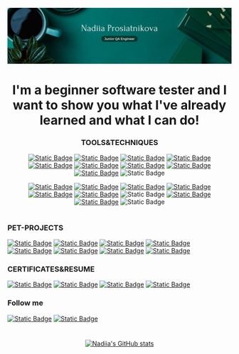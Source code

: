 ![Header](https://github.com/nadiiadi/nadiiadi/blob/main/assets/background.jpg)

<div align="center">

# I'm a beginner software tester and I want to show you what I've already learned and what I can do!

### TOOLS&TECHNIQUES
[![Static Badge](https://img.shields.io/badge/TestRail-013220?logo=TestRail)](https://github.com/nadiiadi/nadiiadi/tree/main/Tools_and_Techniques/TestRail)
[![Static Badge](https://img.shields.io/badge/Jira-013220?logo=Jira)](https://github.com/nadiiadi/nadiiadi/tree/main/Tools_and_Techniques/Jira)
[![Static Badge](https://img.shields.io/badge/Git-013220?logo=Git)](https://github.com/nadiiadi/GitTool/tree/8da6c042decb160efbc77bb6dc192fbf6448211e)
[![Static Badge](https://img.shields.io/badge/Postman(API)-013220?logo=Postman)](https://github.com/nadiiadi/nadiiadi/tree/main/Tools_and_Techniques/Postman(API))
[![Static Badge](https://img.shields.io/badge/DBeaver(SQL)-013220?logo=DBeaver)](https://github.com/nadiiadi/nadiiadi/blob/main/Tools_and_Techniques/DBeaver(SQL)/DBeaver(SQL).pdf)
[![Static Badge](https://img.shields.io/badge/XML-013220?logo=XML)](https://github.com/nadiiadi/nadiiadi/tree/main/Tools_and_Techniques/XML)
[![Static Badge](https://img.shields.io/badge/JSON-013220?logo=JSON)](https://github.com/nadiiadi/nadiiadi/tree/main/Tools_and_Techniques/JSON)
[![Static Badge](https://img.shields.io/badge/HTML&CSS-013220?logo=CSS)](https://github.com/nadiiadi/nadiiadi/tree/main/Tools_and_Techniques/HTML_CSS)
[![Static Badge](https://img.shields.io/badge/JS-013220?logo=JavaScript)](https://github.com/nadiiadi/nadiiadi/blob/main/Tools_and_Techniques/JS/JS.Autochecks.pdf)
![Static Badge](https://img.shields.io/badge/Trello-ACB78E?logo=Trello)

[![Static Badge](https://img.shields.io/badge/Traceability_Matrix-013220)](https://github.com/nadiiadi/nadiiadi/blob/main/Tools_and_Techniques/TraceabilityMatrix/TraceabilityMatrix.pdf)
[![Static Badge](https://img.shields.io/badge/Check--list-013220)](https://github.com/nadiiadi/nadiiadi/tree/main/Tools_and_Techniques/Check-list)
[![Static Badge](https://img.shields.io/badge/Test_Cases-013220)](https://github.com/nadiiadi/nadiiadi/tree/main/Tools_and_Techniques/TestCases)
[![Static Badge](https://img.shields.io/badge/Bug_Reports-013220)](https://github.com/nadiiadi/nadiiadi/tree/main/Tools_and_Techniques/BugReports)
[![Static Badge](https://img.shields.io/badge/Test_Report-013220)](https://github.com/nadiiadi/nadiiadi/blob/main/Tools_and_Techniques/TestReport/TaskPro.TestReport.pdf)
[![Static Badge](https://img.shields.io/badge/Test_Design_Techniques-013220)](https://github.com/nadiiadi/nadiiadi/tree/main/Tools_and_Techniques/TestDesignTechniques)
![Static Badge](https://img.shields.io/badge/Non--functional_Testing-ACB78E)
[![Static Badge](https://img.shields.io/badge/Change--related_Testing-013220)](https://github.com/nadiiadi/nadiiadi/tree/main/Tools_and_Techniques/ChangeRelatedTesting)
[![Static Badge](https://img.shields.io/badge/Static_Testing_Techniques-013220)](https://github.com/nadiiadi/nadiiadi/tree/main/Tools_and_Techniques/StaticTesting)
![Static Badge](https://img.shields.io/badge/Test_Levels-ACB78E)
#
</div>

### PET-PROJECTS
[![Static Badge](https://img.shields.io/badge/JavaSimulator-013220)](https://github.com/nadiiadi/nadiiadi/tree/main/Pet-projects/JavaSimulator)
[![Static Badge](https://img.shields.io/badge/MonoBank-013220)](https://github.com/nadiiadi/nadiiadi/tree/main/Pet-projects/Monobank)
[![Static Badge](https://img.shields.io/badge/MakeUp-013220)](https://github.com/nadiiadi/nadiiadi/tree/main/Pet-projects/MakeUp)
[![Static Badge](https://img.shields.io/badge/Slack-013220)](https://github.com/nadiiadi/nadiiadi/tree/main/Pet-projects/Slack)
[![Static Badge](https://img.shields.io/badge/Trello-013220)](https://github.com/nadiiadi/nadiiadi/tree/main/Pet-projects/Trello)
[![Static Badge](https://img.shields.io/badge/TaskPro-013220)](https://github.com/nadiiadi/nadiiadi/tree/main/Pet-projects/TaskPro)
[![Static Badge](https://img.shields.io/badge/Kyla-013220)](https://github.com/nadiiadi/nadiiadi/tree/main/Pet-projects/Kyla)
[![Static Badge](https://img.shields.io/badge/Ringostat-013220)](https://github.com/nadiiadi/nadiiadi/tree/main/Pet-projects/Ringostat)

### CERTIFICATES&RESUME
[![Static Badge](https://img.shields.io/badge/CV-013220)](https://github.com/nadiiadi/nadiiadi/blob/main/Certificates_and_Resume/CV/NP.CV.4.pdf)
[![Static Badge](https://img.shields.io/badge/English-013220)](https://github.com/nadiiadi/nadiiadi/tree/main/Certificates_and_Resume/English)
[![Static Badge](https://img.shields.io/badge/Master`s_Degree-013220)](https://github.com/nadiiadi/nadiiadi/blob/main/Certificates_and_Resume/Masters/Master's%20Diploma.pdf)
[![Static Badge](https://img.shields.io/badge/GoIT-013220)](https://github.com/nadiiadi/nadiiadi/blob/main/Certificates_and_Resume/GoIT/CertificatGoIT.pdf)

### Follow me
[![Static Badge](https://img.shields.io/badge/LinkedIn-013220?logo=LinkedIn)](https://www.linkedin.com/in/nadiia-prosiatnikova/)
[![Static Badge](https://img.shields.io/badge/FaceBook-013220?logo=FaceBook)](https://www.facebook.com/profile.php?id=100009515894094&locale=uk_UA)

<div align="center">

# 

[![Nadiia's GitHub stats](https://github-readme-stats.vercel.app/api?username=nadiiadi&show_icons=true&theme=shadow_green&rank_icon=github&hide=prs,issues,contribs)](https://github.com/nadiiadi/github-readme-stats)

</div>
